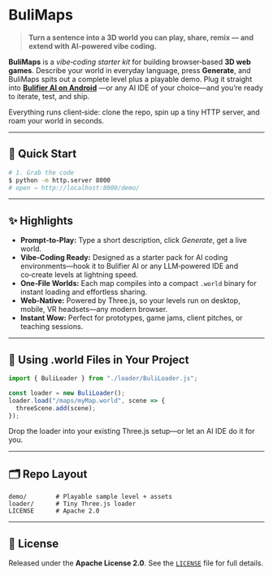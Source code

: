 # BuliMaps

> **Turn a sentence into a 3D world you can play, share, remix — and extend with AI‑powered vibe coding.**

**BuliMaps** is a *vibe‑coding starter kit* for building browser‑based **3D web games**.  Describe your world in everyday language, press **Generate**, and BuliMaps spits out a complete level plus a playable demo.  Plug it straight into **[Bulifier AI on Android](https://play.google.com/store/apps/details?id=com.bulifier)** —or any AI IDE of your choice—and you’re ready to iterate, test, and ship.

Everything runs client‑side: clone the repo, spin up a tiny HTTP server, and roam your world in seconds.

---

## 🚀 Quick Start

```bash
# 1. Grab the code
$ python -m http.server 8000
# open → http://localhost:8000/demo/
```

---

## ✨ Highlights

* **Prompt‑to‑Play:** Type a short description, click *Generate*, get a live world.
* **Vibe‑Coding Ready:** Designed as a starter pack for AI coding environments—hook it to Bulifier AI or any LLM‑powered IDE and co‑create levels at lightning speed.
* **One‑File Worlds:** Each map compiles into a compact `.world` binary for instant loading and effortless sharing.
* **Web‑Native:** Powered by Three.js, so your levels run on desktop, mobile, VR headsets—any modern browser.
* **Instant Wow:** Perfect for prototypes, game jams, client pitches, or teaching sessions.

---

## 🔧 Using .world Files in Your Project

```js
import { BuliLoader } from "./loader/BuliLoader.js";

const loader = new BuliLoader();
loader.load("/maps/myMap.world", scene => {
  threeScene.add(scene);
});
```

Drop the loader into your existing Three.js setup—or let an AI IDE do it for you.

---

## 🗂️ Repo Layout

```
demo/        # Playable sample level + assets
loader/      # Tiny Three.js loader
LICENSE      # Apache 2.0
```

---

## 📜 License

Released under the **Apache License 2.0**.  See the [`LICENSE`](LICENSE) file for full details.